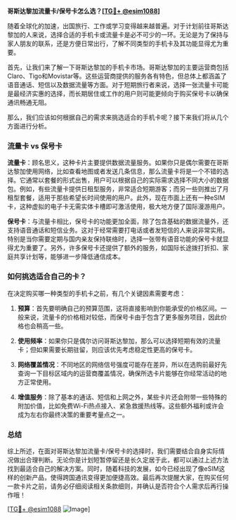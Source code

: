 **哥斯达黎加流量卡/保号卡怎么选？[[TG💪+ @esim1088](https://t.me/s/esim1088)]**

随着全球化的加速，出国旅行、工作或学习变得越来越普遍。对于计划前往哥斯达黎加的人来说，选择合适的手机卡或流量卡是必不可少的一环。无论是为了保持与家人朋友的联系，还是方便日常出行，了解不同类型的手机卡及其功能显得尤为重要。

首先，让我们来了解一下哥斯达黎加的手机卡市场。哥斯达黎加的主要运营商包括Claro、Tigo和Movistar等。这些运营商提供的服务各有特色，但总体上都涵盖了语音通话、短信以及数据流量等方面。对于短期旅行者来说，选择一张流量卡可能是最经济实惠的选择，而长期居住或工作的用户则可能更倾向于购买保号卡以确保通讯畅通无阻。

那么，我们应该如何根据自己的需求来挑选适合的手机卡呢？接下来我们将从几个方面进行分析。

### 流量卡 vs 保号卡

**流量卡**：顾名思义，这种卡片主要提供数据流量服务。如果你只是偶尔需要在哥斯达黎加使用网络，比如查看地图或者发送几条信息，那么流量卡将是一个不错的选择。它通常以套餐的形式出售，用户可以根据自己的实际需求选择不同大小的数据包。例如，有些流量卡提供日租型服务，非常适合短期游客；而另一些则推出了月租型套餐，适用于那些希望长时间使用的用户。此外，现在市面上还有一种eSIM卡，这种虚拟的电子卡无需实体卡槽即可激活使用，极大地方便了国际漫游用户。

**保号卡**：与流量卡相比，保号卡的功能更加全面，除了包含基础的数据流量外，还支持语音通话和短信业务。这对于经常需要打电话或者发短信的人来说非常实用。特别是当你需要定期与国内亲友保持联络时，选择一张带有语音功能的保号卡就显得尤为重要了。另外，许多保号卡还提供了额外的服务，如国际长途拨打折扣、家庭共享计划等，能够进一步降低通信成本。

### 如何挑选适合自己的卡？

在决定购买哪一种类型的手机卡之前，有几个关键因素需要考虑：

1. **预算**：首先要明确自己的预算范围，这将直接影响到你能承受的价格区间。一般来说，流量卡的价格相对较低，而保号卡由于包含了更多服务项目，因此价格也会稍高一些。
   
2. **使用频率**：如果你只是偶尔访问哥斯达黎加，那么可以选择短期有效的流量卡；但如果需要长期驻留，则应该优先考虑稳定性更高的保号卡。
   
3. **网络覆盖情况**：不同地区的网络信号强度可能存在差异，所以在选购前最好先查询一下目标区域内的运营商覆盖情况，确保所选卡片能够在你经常活动的地方正常使用。
   
4. **增值服务**：除了基本的通话、短信和上网之外，某些卡片还会附带一些特殊的附加价值，比如免费Wi-Fi热点接入、紧急救援热线等。这些额外福利或许会成为左右你最终决策的重要考量点之一。

### 总结

综上所述，在面对哥斯达黎加流量卡/保号卡的选择时，我们需要结合自身实际情况做出合理判断。无论你是计划短暂停留还是长久定居于此，都可以通过上述方法找到最适合自己的解决方案。同时，随着科技的发展，如今已经出现了像eSIM这样的创新产品，使得跨国通讯变得更加便捷高效。最后再次提醒大家，在购买任何一款卡片之前，请务必仔细阅读相关条款细则，并确认是否符合个人需求后再行操作哦！

[[TG💪+ @esim1088](https://t.me/s/esim1088) ![Image](https://i.postimg.cc/4NQfJmqS/Snipaste-2025-05-13-00-14-12.png)]
